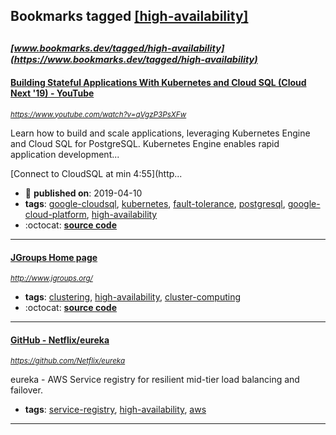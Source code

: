 ## Bookmarks tagged [[high-availability]](https://www.bookmarks.dev?q=[high-availability])

_<sup><sup>[www.bookmarks.dev/tagged/high-availability](https://www.bookmarks.dev/tagged/high-availability)</sup></sup>_
---
#### [Building Stateful Applications With Kubernetes and Cloud SQL (Cloud Next '19) - YouTube](https://www.youtube.com/watch?v=qVgzP3PsXFw)
_<sup>https://www.youtube.com/watch?v=qVgzP3PsXFw</sup>_

Learn how to build and scale applications, leveraging Kubernetes Engine and Cloud SQL for PostgreSQL. Kubernetes Engine enables rapid application development...

[Connect to CloudSQL at min 4:55](http...
* :calendar: **published on**: 2019-04-10
* **tags**: [google-cloudsql](../tagged/google-cloudsql.md), [kubernetes](../tagged/kubernetes.md), [fault-tolerance](../tagged/fault-tolerance.md), [postgresql](../tagged/postgresql.md), [google-cloud-platform](../tagged/google-cloud-platform.md), [high-availability](../tagged/high-availability.md)
* :octocat: **[source code](https://github.com/GoogleCloudPlatform/gmemegen)**
---
#### [JGroups Home page](http://www.jgroups.org/)
_<sup>http://www.jgroups.org/</sup>_

* **tags**: [clustering](../tagged/clustering.md), [high-availability](../tagged/high-availability.md), [cluster-computing](../tagged/cluster-computing.md)
* :octocat: **[source code](https://github.com/belaban/JGroups)**
---
#### [GitHub - Netflix/eureka](https://github.com/Netflix/eureka)
_<sup>https://github.com/Netflix/eureka</sup>_

eureka - AWS Service registry for resilient mid-tier load balancing and failover.
* **tags**: [service-registry](../tagged/service-registry.md), [high-availability](../tagged/high-availability.md), [aws](../tagged/aws.md)
---

